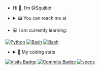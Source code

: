 - Hi 👋, I’m @Squibid 
- <details><summary> 📟 You can reach me at </summary><br />
  
  <a href="https://discord.com"><img src="https://img.shields.io/badge/Squibid4756-404eed?style=for-the-badge&logo=discord&logoColor=white" alt="Discord" /></a> 
  <a href="https://revolt.chat"><img src="https://img.shields.io/badge/@Squibid-ff4654?style=for-the-badge&logo=Revolut&logoColor=white" alt="revolt" /></a>
  <a href="https://mastodon.social/@Squibid"><img src="https://img.shields.io/badge/@Squibid-2b90d9?style=for-the-badge&logo=Mastodon&logoColor=white" alt="Mastadon" /></a>
  
</details>

- 💻 I am currently learning:

<a href="https://python.org/"><img src="https://img.shields.io/badge/Python-37709f?style=for-the-badge&logo=python&logoColor=white" alt="Python" /></a> <a href="https://gnu.org/software/bash/"><img src="https://img.shields.io/badge/Bash-3D4648?style=for-the-badge&logo=gnu-bash&logoColor=white" alt="Bash" /></a> <a href="http://open-std.org/jtc1/sc22/wg14"><img src="https://img.shields.io/badge/C-485A62?style=for-the-badge&logo=C&logoColor=white" alt="Bash" /></a>

- <details><summary> 👾 My coding stats</summary><br />

  ![top langs](https://github-readme-stats.vercel.app/api/top-langs/?username=squibid&theme=dark&layout=compact&hide=html) 
  
  [![GitHub Streak](https://github-readme-streak-stats.herokuapp.com/?user=squibid&theme=dark)](https://git.io/streak-stats)
  
</details>

[![Visits Badge](https://badges.pufler.dev/visits/squibid/squibid)](https://badges.pufler.dev) [![Commits Badge](https://badges.pufler.dev/commits/monthly/squibid)](https://badges.pufler.dev) <a href="https://github.com/Squibid/Squibid/blob/dfc6a49a2a3c6c0d56206a60c1f1414b375d43a0/specs.md"><img src="https://img.shields.io/badge/       ‎- my specs- ?style=flat&logo=archlinux&logoColor=white" alt="specs" /></a>
